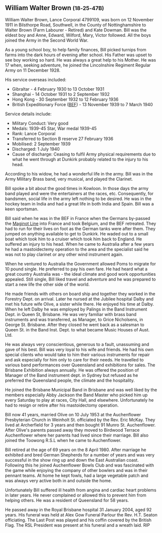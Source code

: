 ## William Walter Brown <small>(18‑25‑47B)</small>

William Walter Brown, Lance Corporal 4799109, was born on 12 November 1911 in Bilsthorpe Road, Southwell, in the County of Nottinghamshire to Walter Brown (Farm Labourer - Retired) and Kate Dowman. Bill was the eldest boy and Anne, Edward, Wilford, Mary, Victor followed. All the boys joined the Army in the Second World War.

As a young school boy, to help family finances, Bill picked turnips from farms into the dark hours of evening after school. His Father was upset to see boy working so hard. He was always a great help to his Mother. He was 17 when, seeking adventure, he joined the Lincolnshire Regiment Regular Army on 11 December 1928. 

His service overseas included:

- Gibraltar - 4 February 1930 to 13 October 1931
- Shanghai - 14 October 1931 to 2 September 1932
- Hong Kong - 30 September 1932 to 12 February 1936
- British Expeditionary Force ([BEF](https://en.wikipedia.org/wiki/British_Expeditionary_Force_(World_War_II))) - 13 November 1939 to 7 March 1940

Service details include: 

- Military Conduct: Very good
- Medals: 1939-45 Star, War medal 1939-45
- Rank: Lance Corporal
- Transferred to Section B reserve 27 February 1936
- Mobilised: 2 September 1939
- Discharged: 1 July 1940
- Cause of discharge: Ceasing to fulfil Army physical requirements due to what he went through at Dunkirk probably related to the injury to his head.

According to his widow, he had a wonderful life in the army. Bill was in the Army Military Brass band, very musical, and played the Clarinet. 

Bill spoke a bit about the good times in Kowloon. In those days the army band played and were the entertainers at the races, etc. Consequently, for bandsmen, social life in the army left nothing to be desired. He was in the hockey team in India and had a great life in both India and Spain. Bill was a keen sportsman.

Bill said when he was in the BEF in France when the Germans by-passed the [Maginot Line](https://en.wikipedia.org/wiki/Maginot_Line) into France and took Belgium, and the BEF retreated. They had to run for their lives on foot as the German tanks were after them. They jumped on anything available to get to Dunkirk. He waded out to a small boat which took him to a cruiser which took him back to England. He suffered an injury to his head. When he came to Australia after a few years he had a mastoidectemy operation to the area and the specialist said he was not to play clarinet or any other wind instrument again.

When he ventured to Australia the Government allowed Poms to migrate for 10 pound single. He preferred to pay his own fare. He had heard what a great country Australia was - the ideal climate and good work opportunities appealed. Still single, Bill liked travel and adventure and he was prepared to start a new life the other side of the world.

He made friends with others on board ship and together they worked in the Forestry Dept. on arrival. Later he nursed at the Jubilee hospital Dalby and met his future wife Olive, a sister while there. He enjoyed his time at Dalby. When he left Dalby he was employed by Palings in the Band Instrument Dept. in Queen St, Brisbane. He was very familiar with brass band instruments and was transferred, as Manager, to Grice Nicholsens, in George St. Brisbane. After they closed he went back as a salesman to Queen St. in the Band Inst. Dept. to what became Music Houses of Aust. Ltd. 

He was always very conscientious, generous to a fault, unassuming and gave of his best. Bill was very loyal to his wife and friends. He had his own special clients who would take to him their various instruments for repair and ask especially for him only to care for their needs. He travelled to various band performances over Queensland and exhibitions for sales. The Brisbane Exhibition always annually. He was offered the position of Manager of the Band instrument dept. in Sydney but refused as he preferred the Queensland people, the climate and the hospitality.

He joined the Brisbane Municipal Band in Brisbane and was well liked by the members especially Abby Jackson the Band Master who picked him up every Saturday to play at races, City Hall, and elsewhere. Unfortunately he had to resign or retire after his mastoidectomy operation.

Bill now 41 years, married Olive on 10 July 1953 at the Auchenflower Presbyterian Church in Weinholt St. officiated by the Rev. Eric McKay. They lived at Archerfield for 3 years and then bought 91 Munro St. Auchenflower. After Olive's parents passed away they moved to Birdwood Terrace Auchenflower where her parents had lived since their marriage. Bill also joined the Toowong R.S.L when he came to Auchenflower.

Bill retired at the age of 69 years on the 8 April 1980. After marriage he exhibited and bred German Shepherds for a number of years and was very successful in the show ring up and down the East Australian coast. Following this he joined Auchenflower Bowls Club and was fascinated with the game while enjoying the company of other bowlers and was in their pennant teams. At home he kept fowls, had a large vegetable patch and was always very active both in and outside the home.

Unfortunately Bill suffered ill health from angina and cardiac heart problems in later years. He never complained or allowed this to prevent him from helping others. He was a resident of Queensland for 58 years.

He passed away in the Royal Brisbane hospital 31 January 2004, aged 92 years. His funeral was held at Alex Gow Funeral Parlour the Rev. H.T. Seaton officiating. The Last Post was played and his coffin covered by the British Flag. The RSL President was present at his funeral and a wreath laid. RIP
